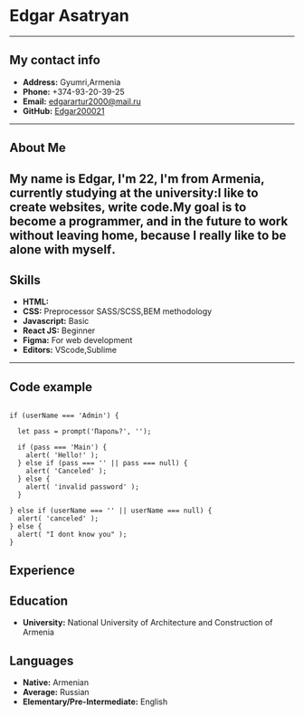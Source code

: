 # Edgar Asatryan

---

## My contact info

- **Address:** Gyumri,Armenia
- **Phone:** +374-93-20-39-25
- **Email:** [edgarartur2000@mail.ru](https://my.mail.ru/mail/edgarartur2000/)
- **GitHub:** [Edgar200021](https://github.com/Edgar200021/rsschool-cv.git)

---

## About Me

## My name is Edgar, I'm 22, I'm from Armenia, currently studying at the university:I like to create websites, write code․My goal is to become a programmer, and in the future to work without leaving home, because I really like to be alone with myself․

## Skills

- **HTML:**
- **CSS:** Preprocessor SASS/SCSS,BEM methodology
- **Javascript:** Basic
- **React JS:** Beginner
- **Figma:** For web development
- **Editors:** VScode,Sublime

---

## Code example

```let userName = prompt("Кто там?", '');

if (userName === 'Admin') {

  let pass = prompt('Пароль?', '');

  if (pass === 'Main') {
    alert( 'Hello!' );
  } else if (pass === '' || pass === null) {
    alert( 'Canceled' );
  } else {
    alert( 'invalid password' );
  }

} else if (userName === '' || userName === null) {
  alert( 'canceled' );
} else {
  alert( "I dont know you" );
}
```

## Experience

## Education

- **University:** National University of Architecture and Construction of Armenia

## Languages

- **Native:** Armenian
- **Average:** Russian
- **Elementary/Pre-Intermediate:** English
